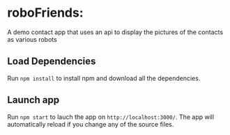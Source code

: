 # roboFriends:

A demo contact app that uses an api to display the pictures of the contacts as various robots

## Load Dependencies
Run `npm install` to install npm and download all the dependencies.

## Launch app
Run `npm start` to lauch the app on `http://localhost:3000/`. The app will automatically reload if you change any of the source files.
